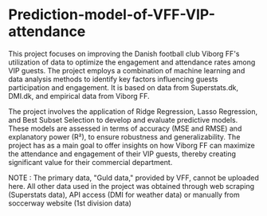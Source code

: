 # Prediction-model-of-VFF-VIP-attendance

This project focuses on improving the Danish football club Viborg FF's utilization of data to optimize the engagement and attendance rates among VIP guests. The project employs a combination of machine learning and data analysis methods to identify key factors influencing guests participation and engagement. It is based on data from Superstats.dk, DMI.dk, and empirical data from Viborg FF.

The project involves the application of Ridge Regression, Lasso Regression, and Best Subset Selection to develop and evaluate predictive models. These models are assessed in terms of accuracy (MSE and RMSE) and explanatory power (R²),  to ensure robustness and generalizability. 
The project has as a main goal to offer insights on how Viborg FF can maximize the attendance and engagement of their VIP guests, thereby creating significant value for their commercial department.

NOTE : The primary data, "Guld data," provided by VFF, cannot be uploaded here. All other data used in the project was obtained through web scraping (Superstats data), API access (DMI for weather data) or manually from soccerway website (1st division data)






